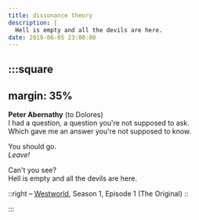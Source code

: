 ```yaml
---
title: dissonance theory
description: |
  Hell is empty and all the devils are here.
date: 2019-06-05 23:00:00
---
```


:::square
---
margin: 35%
---

**Peter Abernathy** (to Dolores)  
I had a question, a question you're not supposed to ask.  
Which gave me an answer you're not supposed to know.

You should go.  
_Leave!_

Can't you see?  
Hell is empty and all the devils are here.

::right
  &ndash; [Westworld](https://www.hbo.com/westworld), Season 1, Episode 1 (The Original)
::

:::
